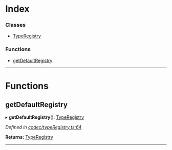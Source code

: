

# Index

### Classes

* [TypeRegistry](../classes/_codec_typeregistry_.typeregistry.md)

### Functions

* [getDefaultRegistry](_codec_typeregistry_.md#getdefaultregistry)

---

# Functions

<a id="getdefaultregistry"></a>

##  getDefaultRegistry

▸ **getDefaultRegistry**(): [TypeRegistry](../classes/_codec_typeregistry_.typeregistry.md)

*Defined in [codec/typeRegistry.ts:64](https://github.com/polkadot-js/api/blob/eccd695/packages/types/src/codec/typeRegistry.ts#L64)*

**Returns:** [TypeRegistry](../classes/_codec_typeregistry_.typeregistry.md)

___

